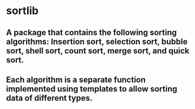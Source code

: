 # sortlib
## A package that contains the following sorting algorithms:  Insertion sort, selection sort, bubble sort, shell sort, count sort, merge sort, and quick sort.
## Each algorithm is a separate function implemented using templates to allow sorting data of different types.
